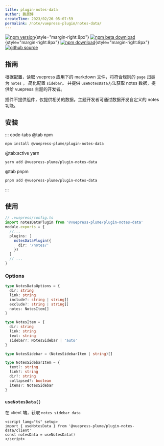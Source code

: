 ```yaml
---
title: plugin-notes-data
author: 鹏展博
createTime: 2023/02/26 05:07:59
permalink: /note/vuepress-plugin/notes-data/
---
```


[![npm version](https://img.shields.io/npm/v/@vuepress-plume/plugin-notes-data?color=32A9C3&labelColor=1B3C4A&label=npm)](https://www.npmjs.com/package/@vuepress-plume/plugin-notes-data){style="margin-right:8px"}
[![npm beta download](https://img.shields.io/npm/dy/@vuepress-plume/vuepress-plugin-blog-data?color=32A9C3&labelColor=1B3C4A&label=beta%20downloads)](https://www.npmjs.com/package/@vuepress-plume/plugin-notes-data){style="margin-right:8px"}
[![npm download](https://img.shields.io/npm/dy/@vuepress-plume/plugin-notes-data?color=32A9C3&labelColor=1B3C4A&label=downloads)](https://www.npmjs.com/package/@vuepress-plume/plugin-notes-data){style="margin-right:8px"}
[![github source](https://img.shields.io/badge/source-a?logo=github&color=1B3C4A)](https://github.com/pengzhanbo/vuepress-theme-plume/tree/main/plugins/plugin-notes-data)


## 指南

根据配置，读取 vuepress 应用下的 markdown 文件，将符合规则的 `page` 归类为 `notes` ，
简化配置 `sidebar`。 
并提供 `useNotesData`方法获取 notes 数据，提供给 vuepress 主题的开发者。

插件不提供组件，仅提供相关的数据，主题开发者可通过数据开发自定义的 notes 功能。

## 安装

::: code-tabs
@tab  npm
``` sh
npm install @vuepress-plume/plugin-notes-data
```

@tab:active yarn
``` sh
yarn add @vuepress-plume/plugin-notes-data
```

@tab pnpm
``` sh
pnpm add @vuepress-plume/plugin-notes-data
```
:::

## 使用

```ts
// .vuepress/config.ts
import notesDataPlugin from '@vuepress-plume/plugin-notes-data'
module.exports = {
  //...
  plugins: [
    notesDataPlugin({
      dir: '/notes/'
    })
  ]
  // ...
}
```

### Options

```ts
type NotesDataOptions = {
  dir: string
  link: string
  include?: string | string[]
  exclude?: string | string[]
  notes: NotesItem[]
}

type NotesItem = {
  dir: string
  link: string
  text: string
  sidebar?: NotesSidebar | 'auto'
}

type NotesSidebar = (NotesSidebarItem | string)[]

type NotesSidebarItem = {
  text?: string
  link?: string
  dir?: string
  collapsed?: boolean
  items?: NotesSidebar
}
```

### `useNotesData()`

在 client 端，获取 `notes sidebar data`

```vue
<script lang="ts" setup>
import { useNotesData } from '@vuepress-plume/plugin-notes-data/client'
const notesData = useNotesData()
</script>
```
